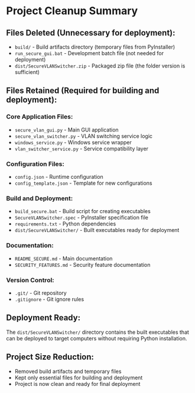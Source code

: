# Project Cleanup Summary

## Files Deleted (Unnecessary for deployment):
- `build/` - Build artifacts directory (temporary files from PyInstaller)
- `run_secure_gui.bat` - Development batch file (not needed for deployment)
- `dist/SecureVLANSwitcher.zip` - Packaged zip file (the folder version is sufficient)

## Files Retained (Required for building and deployment):

### Core Application Files:
- `secure_vlan_gui.py` - Main GUI application
- `secure_vlan_switcher.py` - VLAN switching service logic
- `windows_service.py` - Windows service wrapper
- `vlan_switcher_service.py` - Service compatibility layer

### Configuration Files:
- `config.json` - Runtime configuration
- `config_template.json` - Template for new configurations

### Build and Deployment:
- `build_secure.bat` - Build script for creating executables
- `SecureVLANSwitcher.spec` - PyInstaller specification file
- `requirements.txt` - Python dependencies
- `dist/SecureVLANSwitcher/` - Built executables ready for deployment

### Documentation:
- `README_SECURE.md` - Main documentation
- `SECURITY_FEATURES.md` - Security feature documentation

### Version Control:
- `.git/` - Git repository
- `.gitignore` - Git ignore rules

## Deployment Ready:
The `dist/SecureVLANSwitcher/` directory contains the built executables that can be deployed to target computers without requiring Python installation.

## Project Size Reduction:
- Removed build artifacts and temporary files
- Kept only essential files for building and deployment
- Project is now clean and ready for final deployment
